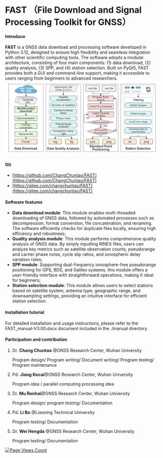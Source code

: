 # FAST （File Download and Signal Processing Toolkit for GNSS）

#### Introduce
**FAST** is a GNSS data download and processing software developed in Python 3.12, designed to ensure high flexibility and seamless integration with other scientific computing tools. The software adopts a modular architecture, consisting of four main components: (1) data download, (2) quality analysis, (3) SPP, and (4) station selection. Built on PyQt5, FAST provides both a GUI and command-line support, making it accessible to users ranging from beginners to advanced researchers.
![intro](manual/fig/intro.png)

#### Git
- [https://github.com/ChangChuntao/FAST](https://github.com/ChangChuntao/FAST)
- [https://gitee.com/changchuntao/FAST](https://gitee.com/changchuntao/FAST)


#### Software features
- **Data download module**: This module enables multi-threaded downloading of GNSS data, followed by automated processes such as decompression, format conversion, file concatenation, and renaming. The software efficiently checks for duplicate files locally, ensuring high efficiency and robustness;
- **Quality analysis module**: This module performs comprehensive quality analysis of GNSS data. By simply inputting RINEX files, users can analyze key metrics such as satellite observation counts, pseudorange and carrier phase noise, cycle slip ratios, and ionospheric delay variation rates;
- **SPP module**: Supporting dual-frequency ionosphere-free pseudorange positioning for GPS, BDS, and Galileo systems, this module offers a user-friendly interface with straightforward operations, making it ideal for beginners;
- **Station selection module**: This module allows users to select stations based on satellite system, antenna type, geographic range, and downsampling settings, providing an intuitive interface for efficient station selection.


#### Installation tutorial

For detailed installation and usage instructions, please refer to the FAST_manual-V3.00.docx document included in the ./manual directory.

#### Participation and contribution

1. Dr. **Chang Chuntao** @GNSS Research Center, Wuhan University

    Program design/ Program writing/ Document writing/ Program testing/ Program maintenance     
    

2. Pd. **Jiang Kecai**@GNSS Research Center, Wuhan University

    Program idea / parallel computing processing idea
  

3. Dr. **Mu Renhai**@GNSS Research Center, Wuhan University

    Program design/ program testing/ Documentation


4. Pd. **Li Bo** @Liaoning Technical University

    Program testing/ Documentation


5. Dr. **Wei Hengda** @GNSS Research Center, Wuhan University

    Program testing/ Documentation

[![Page Views Count](https://badges.toozhao.com/badges/01GK8CXX2CKT5SVRRE7VY71E49/green.svg)](https://badges.toozhao.com/stats/01GK8CXX2CKT5SVRRE7VY71E49 "Get your own page views count badge on badges.toozhao.com")